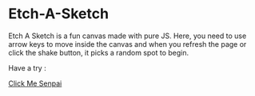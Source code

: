 # Etch-A-Sketch

Etch A Sketch is a fun canvas made with pure JS. Here, you need to use arrow keys to move inside the canvas and when you refresh the page or click the shake button, it picks a random spot to begin.

Have a try :

[Click Me Senpai](https://ericsiwakoti.github.io/Etch-A-Sketch)

